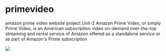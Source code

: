 # primevideo
 amazon prime video website project Unit-2
Amazon Prime Video, or simply Prime Video, is an American subscription video on-demand over-the-top streaming and rental service of Amazon offered as a standalone service or as part of Amazon's Prime subscription

<img src="https://user-images.githubusercontent.com/30564256/165642324-c1481549-aaef-41c6-89ce-cb4cb0e75386.png"/>


 
 
 
